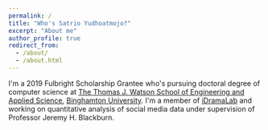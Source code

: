 ```yaml
---
permalink: /
title: "Who's Satrio Yudhoatmojo?"
excerpt: "About me"
author_profile: true
redirect_from: 
  - /about/
  - /about.html
---
```


I'm a 2019 Fulbright Scholarship Grantee who's pursuing doctoral degree of computer science at [The Thomas J. Watson School of Engineering and Applied Science](https://www.binghamton.edu/watson/), [Binghamton University](https://www.binghamton.edu/). I'm a member of [iDramaLab](https://idrama.science/) and working on quantitative analysis of social media data under supervision of Professor Jeremy H. Blackburn.

